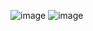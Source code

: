 ![image](https://github.com/mari-tza/desafio-100-dias-Js/assets/126166336/b4a02d7a-57bc-4506-8505-9fd3ee7742f5)
![image](https://github.com/mari-tza/desafio-100-dias-Js/assets/126166336/aa89c38b-493c-487e-8461-55311b5e8ea2)
